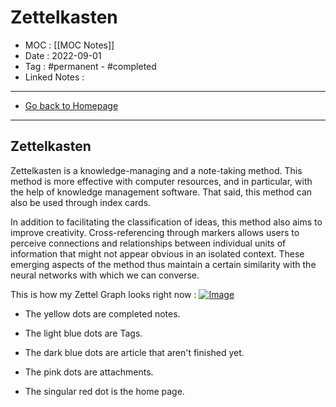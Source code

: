 # Zettelkasten
- MOC : [[MOC Notes]]
- Date : 2022-09-01
- Tag : #permanent - #completed 
- Linked Notes : 
-------------------
- [Go back to Homepage](https://misudashi.ga/)
-----

## Zettelkasten

Zettelkasten is a knowledge-managing and a note-taking method. This method is more effective with computer resources, and in particular, with the help of knowledge management software. That said, this method can also be used through index cards.

In addition to facilitating the classification of ideas, this method also aims to improve creativity. Cross-referencing through markers allows users to perceive connections and relationships between individual units of information that might not appear obvious in an isolated context. These emerging aspects of the method thus maintain a certain similarity with the neural networks with which we can converse.

This is how my Zettel Graph looks right now : 
[![Image](https://misudashi.ga/static/preview_1.png)](https://misudashi.ga/static/preview_1.png)

- The yellow dots are completed notes.
- The light blue dots are Tags. 
- The dark blue dots are article that aren't finished yet. 
- The pink dots are attachments.

- The singular red dot is the home page.

